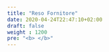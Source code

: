 ```yaml
---
title: "Reso Fornitore"
date: 2020-04-24T22:47:10+02:00
draft: false
weight : 1200
pre: "<b> </b>"
---
```



